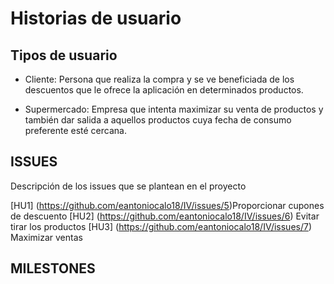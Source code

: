 # Historias de usuario 

## Tipos de usuario

- Cliente: Persona que realiza la compra y se ve beneficiada de los descuentos que le ofrece la aplicación en determinados productos.

- Supermercado: Empresa que intenta maximizar su venta de productos y también dar salida a aquellos productos cuya fecha de consumo preferente esté cercana.

## ISSUES
Descripción de los issues que se plantean en el proyecto

[HU1] (https://github.com/eantoniocalo18/IV/issues/5)Proporcionar cupones de descuento 
[HU2] (https://github.com/eantoniocalo18/IV/issues/6) Evitar tirar los productos
[HU3] (https://github.com/eantoniocalo18/IV/issues/7) Maximizar ventas

## MILESTONES
